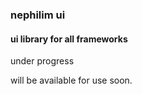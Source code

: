 ### nephilim ui 

#### ui library for all frameworks

under progress

will be available for use soon.
